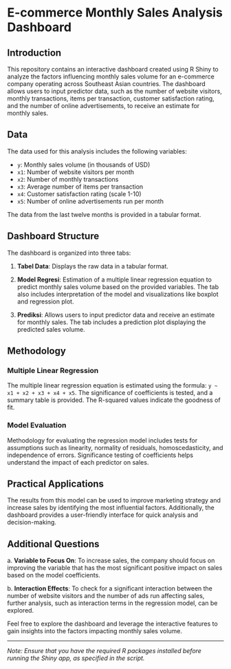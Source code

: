 # E-commerce Monthly Sales Analysis Dashboard

## Introduction

This repository contains an interactive dashboard created using R Shiny to analyze the factors influencing monthly sales volume for an e-commerce company operating across Southeast Asian countries. The dashboard allows users to input predictor data, such as the number of website visitors, monthly transactions, items per transaction, customer satisfaction rating, and the number of online advertisements, to receive an estimate for monthly sales.

## Data

The data used for this analysis includes the following variables:

- `y`: Monthly sales volume (in thousands of USD)
- `x1`: Number of website visitors per month
- `x2`: Number of monthly transactions
- `x3`: Average number of items per transaction
- `x4`: Customer satisfaction rating (scale 1-10)
- `x5`: Number of online advertisements run per month

The data from the last twelve months is provided in a tabular format.

## Dashboard Structure

The dashboard is organized into three tabs:

1. **Tabel Data**: Displays the raw data in a tabular format.

2. **Model Regresi**: Estimation of a multiple linear regression equation to predict monthly sales volume based on the provided variables. The tab also includes interpretation of the model and visualizations like boxplot and regression plot.

3. **Prediksi**: Allows users to input predictor data and receive an estimate for monthly sales. The tab includes a prediction plot displaying the predicted sales volume.

## Methodology

### Multiple Linear Regression

The multiple linear regression equation is estimated using the formula: `y ~ x1 + x2 + x3 + x4 + x5`. The significance of coefficients is tested, and a summary table is provided. The R-squared values indicate the goodness of fit.

### Model Evaluation

Methodology for evaluating the regression model includes tests for assumptions such as linearity, normality of residuals, homoscedasticity, and independence of errors. Significance testing of coefficients helps understand the impact of each predictor on sales.

## Practical Applications

The results from this model can be used to improve marketing strategy and increase sales by identifying the most influential factors. Additionally, the dashboard provides a user-friendly interface for quick analysis and decision-making.

## Additional Questions

a. **Variable to Focus On**: To increase sales, the company should focus on improving the variable that has the most significant positive impact on sales based on the model coefficients.

b. **Interaction Effects**: To check for a significant interaction between the number of website visitors and the number of ads run affecting sales, further analysis, such as interaction terms in the regression model, can be explored.

Feel free to explore the dashboard and leverage the interactive features to gain insights into the factors impacting monthly sales volume.

---

*Note: Ensure that you have the required R packages installed before running the Shiny app, as specified in the script.*

